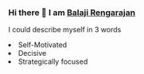### Hi there 👋 I am <a href="mailto:balaji.rengarajan@outlook.com">Balaji Rengarajan</a>

I could describe myself in 3 words
<li>Self-Motivated</li>
<li>Decisive</li>
<li>Strategically focused</li> 

<!--
**balajirengarajan/balajirengarajan** is a ✨ _special_ ✨ repository because its `README.md` (this file) appears on your GitHub profile.

Here are some ideas to get you started:

- 🔭 I’m currently working on ...Micro Services
- 🌱 I’m currently learning ... AWS
- 👯 I’m looking to collaborate on ...
- 🤔 I’m looking for help with ...
- 💬 Ask me about ... Anything, It would be opportunity for me to learn as well.
- 📫 How to reach me: ...
- 😄 Pronouns: ... He/Him/Bala
- ⚡ Fun fact: ... 
-->

